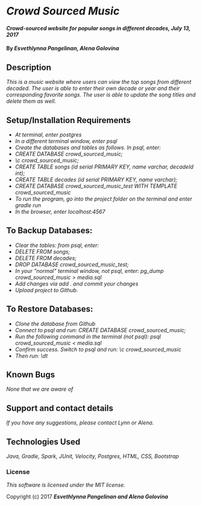 # _Crowd Sourced Music_

#### _Crowd-sourced website for popular songs in different decades, July 13, 2017_

#### By _**Esvethlynna Pangelinan, Alena Golovina**_

## Description

_This is a music website where users can view the top songs from different decaded.  The user is able to enter their own decade or year and their corresponding favorite songs. The user is able to update the song titles and delete them as well._

## Setup/Installation Requirements

* _At terminal, enter postgres_
* _In a different terminal window, enter psql_
* _Create the databases and tables as follows. In psql, enter:_
* _CREATE DATABASE crowd_sourced_music;_
* _\c crowd_sourced_music;_
* _CREATE TABLE songs (id serial PRIMARY KEY, name varchar, decadeId int);_
* _CREATE TABLE decades (id serial PRIMARY KEY, name varchar);_
* _CREATE DATABASE crowd_sourced_music_test WITH TEMPLATE crowd_sourced_music_
* _To run the program, go into the project folder on the terminal and enter gradle run_
* _In the browser, enter localhost:4567_

## To Backup Databases:
* _Clear the tables:  from psql, enter:_
* _DELETE FROM songs;_
* _DELETE FROM decades;_
* _DROP DATABASE crowd_sourced_music_test;_
* _In your "normal" terminal window, not psql, enter: pg_dump crowd_sourced_music > media.sql_
* _Add changes via add . and commit your changes_
* _Upload project to Github._

## To Restore Databases:
* _Clone the database from Github_
* _Connect to psql and run: CREATE DATABASE crowd_sourced_music;_
* _Run the following command in the terminal (not psql): psql crowd_sourced_music < media.sql_
* _Confirm success.  Switch to psql and run:  \c crowd_sourced_music_
* _Then run: \dt_

## Known Bugs

_None that we are aware of_

## Support and contact details

_If you have any suggestions, please contact Lynn or Alena._

## Technologies Used

_Java, Gradle, Spark, JUnit, Velocity, Postgres, HTML, CSS, Bootstrap_

### License

*This software is licensed under the MIT license.*

Copyright (c) 2017 **_Esvethlynna Pangelinan and Alena Golovina_**
